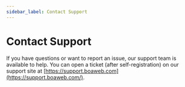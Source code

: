 ```yaml
---
sidebar_label: Contact Support
---
```


# Contact Support

If you have questions or want to report an issue, our support team is
available to help. You can open a ticket (after self-registration) on
our support site at
[https://support.boaweb.com](https://support.boaweb.com/).
